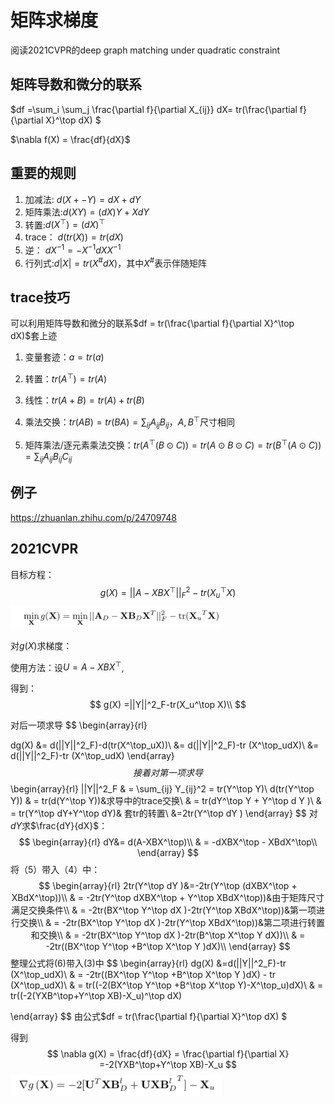 # 矩阵求梯度



阅读2021CVPR的deep graph matching under quadratic constraint

## 矩阵导数和微分的联系

$df =\sum_i \sum_j \frac{\partial f}{\partial X_{ij}} dX= tr(\frac{\partial f}{\partial X}^\top dX) $

$\nabla f(X) = \frac{df}{dX}$





##  重要的规则

1. 加减法: $d(X +- Y)= dX + dY$
2. 矩阵乘法:$d(XY)=(dX)Y+XdY$
3. 转置:$d(X^\top) = (dX)^\top$
4. trace： $d(tr(X))=tr(dX)$
5. 逆： $dX^{-1}=-X^{-1}dXX^{-1}$
6. 行列式:$d|X|=tr(X^\#dX)$，其中$X^\#$表示伴随矩阵



## trace技巧

可以利用矩阵导数和微分的联系$df = tr(\frac{\partial f}{\partial X}^\top dX)$套上迹

1. 变量套迹：$a = tr(a)$

2. 转置：$tr(A^\top) = tr(A)$
3. 线性：$tr(A+B)=tr(A)+tr(B)$
4. 乘法交换：$tr(AB) = tr(BA)=\sum_{ij}A_{ij}B_{ij}$，$A,B^\top$尺寸相同
5. 矩阵乘法/逐元素乘法交换：$tr(A^\top (B\odot C))=tr(A\odot B\odot C)=tr(B^\top (A\odot C)) = \sum_{ij}A_{ij}B_{ij}C_{ij}$



## 例子

https://zhuanlan.zhihu.com/p/24709748

## 2021CVPR

目标方程：
$$
g(X)=||A-XBX^\top||^2_F-tr(X_u^\top X)
$$
<img src="../image-20210323151519284.png" alt="image-20210323151519284" style="zoom:33%;" />

对$g(X)$求梯度：

使用方法：设$U=A-XBX^\top$,

得到：
$$
g(X) =||Y||^2_F-tr(X_u^\top X)\\
$$


对后一项求导
$$
\begin{array}{rl}

dg(X) 	&= d(||Y||^2_F)-d(tr(X^\top_uX))\\
	&= d(||Y||^2_F)-tr (X^\top_udX)\\
	&= d(||Y||^2_F)-tr (X^\top_udX) 
\end{array}
$$
接着对第一项求导
$$
\begin{array}{rl}
||Y||^2_F		& = \sum_{ij} Y_{ij}^2 = tr(Y^\top Y)\\
d(tr(Y^\top Y))	& = tr(d(Y^\top Y))&求导中的trace交换\\ 
& = tr(dY^\top Y + Y^\top d Y )\\
& = tr(Y^\top dY+Y^\top dY)& 套tr的转置\\
&=2tr(Y^\top dY )
\end{array}
$$
对$dY$求$\frac{dY}{dX}$：
$$
\begin{array}{rl}
dY&= d(A-XBX^\top)\\
& = -dXBX^\top - XBdX^\top\\
\end{array}
$$
将（5）带入（4）中：
$$
\begin{array}{rl}
2tr(Y^\top dY )&=-2tr(Y^\top (dXBX^\top + XBdX^\top))\\
& = -2tr(Y^\top dXBX^\top + Y^\top XBdX^\top))&由于矩阵尺寸满足交换条件\\ 
& = -2tr(BX^\top Y^\top dX )-2tr(Y^\top XBdX^\top))&第一项进行交换\\ 
& = -2tr(BX^\top Y^\top dX )-2tr(Y^\top XBdX^\top))&第二项进行转置和交换\\
& = -2tr(BX^\top Y^\top dX )-2tr(B^\top X^\top Y dX))\\
& = -2tr((BX^\top Y^\top +B^\top X^\top Y )dX)\\
\end{array}
$$
整理公式将(6)带入(3)中
$$
\begin{array}{rl}
dg(X) &=d(||Y||^2_F)-tr (X^\top_udX)\\
& = -2tr((BX^\top Y^\top +B^\top X^\top Y )dX) - tr (X^\top_udX)\\
& = tr((-2(BX^\top Y^\top +B^\top X^\top Y)-X^\top_u)dX)\\
& = tr((-2(YXB^\top+Y^\top XB)-X_u)^\top dX)

\end{array}
$$
由公式$df = tr(\frac{\partial f}{\partial X}^\top dX) $

得到
$$
\nabla g(X) = \frac{df}{dX} = \frac{\partial f}{\partial X} =-2(YXB^\top+Y^\top XB)-X_u
$$
<img src="../image-20210323151410487.png" alt="image-20210323151410487" style="zoom: 33%;" />
